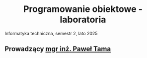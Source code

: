 <h1 align="center"> Programowanie obiektowe - laboratoria </h1>

Informatyka techniczna, semestr 2, lato 2025

## Prowadzący [mgr inż. Paweł Tama](https://www.kssk.pwr.edu.pl/users/tama)
